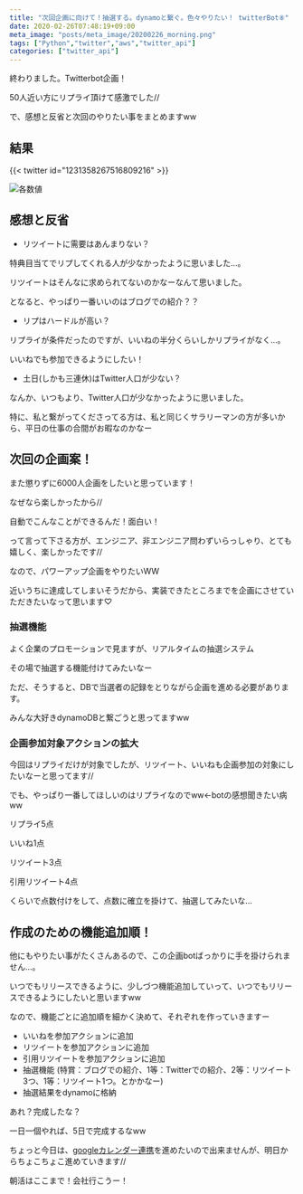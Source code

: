 ```yaml
---
title: "次回企画に向けて！抽選する。dynamoと繋ぐ。色々やりたい！ twitterBot⑧"
date: 2020-02-26T07:48:19+09:00
meta_image: "posts/meta_image/20200226_morning.png"
tags: ["Python","twitter","aws","twitter_api"]
categories: ["twitter_api"]
---
```


終わりました。Twitterbot企画！

50人近い方にリプライ頂けて感激でした//

で、感想と反省と次回のやりたい事をまとめますww

## 結果

{{< twitter id="1231358267516809216" >}}

![各数値](../img/5000-result.jpg)

## 感想と反省

* リツイートに需要はあんまりない？

特典目当てでリプしてくれる人が少なかったように思いました…。

リツイートはそんなに求められてないのかなーなんて思いました。

となると、やっぱり一番いいのはブログでの紹介？？

* リプはハードルが高い？

リプライが条件だったのですが、いいねの半分くらいしかリプライがなく…。

いいねでも参加できるようにしたい！

* 土日(しかも三連休)はTwitter人口が少ない？

なんか、いつもより、Twitter人口が少なかったように思いました。

特に、私と繋がってくださってる方は、私と同じくサラリーマンの方が多いから、平日の仕事の合間がお暇なのかなー

## 次回の企画案！

また懲りずに6000人企画をしたいと思っています！

なぜなら楽しかったから//

自動でこんなことができるんだ！面白い！

って言って下さる方が、エンジニア、非エンジニア問わずいらっしゃり、とても嬉しく、楽しかったです//

なので、パワーアップ企画をやりたいWW

近いうちに達成してしまいそうだから、実装できたところまでを企画にさせていただきたいなって思います♡

### 抽選機能

よく企業のプロモーションで見ますが、リアルタイムの抽選システム

その場で抽選する機能付けてみたいなー

ただ、そうすると、DBで当選者の記録をとりながら企画を進める必要があります。

みんな大好きdynamoDBと繋ごうと思ってますww

### 企画参加対象アクションの拡大

今回はリプライだけが対象でしたが、リツイート、いいねも企画参加の対象にしたいなーと思ってます//

でも、やっぱり一番してほしいのはリプライなのでww←botの感想聞きたい病ww

リプライ5点

いいね1点

リツイート3点

引用リツイート4点

くらいで点数付けをして、点数に確立を掛けて、抽選してみたいな…

## 作成のための機能追加順！

他にもやりたい事がたくさんあるので、この企画botばっかりに手を掛けられません…。

いつでもリリースできるように、少しづつ機能追加していって、いつでもリリースできるようにしたいと思いますww

なので、機能ごとに追加順を細かく決めて、それぞれを作っていきますー

* いいねを参加アクションに追加
* リツイートを参加アクションに追加
* 引用リツイートを参加アクションに追加
* 抽選機能 (特賞：ブログでの紹介、1等：Twitterでの紹介、2等：リツイート3つ、1等：リツイート1つ。とかかなー)
* 抽選結果をdynamoに格納

あれ？完成したな？

一日一個やれば、5日で完成するなww

ちょっと今日は、[googleカレンダー連携](../../tags/google-calendar/)を進めたいので出来ませんが、明日からちょこちょこ進めていきます//

朝活はここまで！会社行こうー！